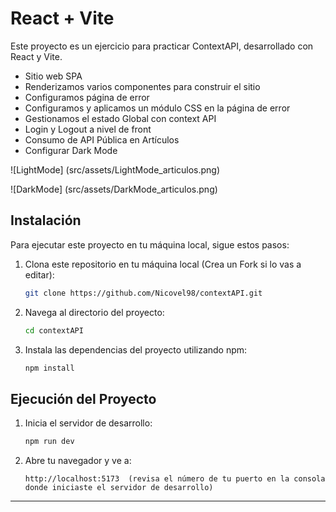 # React + Vite

Este proyecto es un ejercicio para practicar ContextAPI, desarrollado con React y Vite.
- Sitio web SPA
- Renderizamos varios componentes para construir el sitio
- Configuramos página de error
- Configuramos y aplicamos un módulo CSS en la página de error
- Gestionamos  el estado Global con context API
- Login y Logout a nivel de front
- Consumo de API Pública en Artículos
- Configurar  Dark Mode

![LightMode] (src/assets/LightMode_articulos.png)

![DarkMode] (src/assets/DarkMode_articulos.png)

## Instalación

Para ejecutar este proyecto en tu máquina local, sigue estos pasos:

1. Clona este repositorio en tu máquina local (Crea un Fork si lo vas a editar):

    ```bash
    git clone https://github.com/Nicovel98/contextAPI.git
    ```
2. Navega al directorio del proyecto:
     ```bash
    cd contextAPI
    ```
3. Instala las dependencias del proyecto utilizando npm:

    ```bash
    npm install
    ```
## Ejecución del Proyecto

1. Inicia el servidor de desarrollo:

    ```bash
    npm run dev
    ```

2. Abre tu navegador y ve a:

    ```
    http://localhost:5173  (revisa el número de tu puerto en la consola donde iniciaste el servidor de desarrollo)
    ```
---
